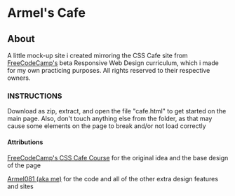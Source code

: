 # Armel's Cafe

## About
A little mock-up site i created mirroring the CSS Cafe site from [FreeCodeCamp's](https://www.freecodecamp.org) beta Responsive Web Design curriculum, which i made for my own practicing purposes. All rights reserved to their respective owners.

### INSTRUCTIONS

Download as zip, extract, and open the file "cafe.html" to get started on the main page. Also, don't touch anything else from the folder, as that may cause some elements on the page to break and/or not load correctly

#### Attributions

[FreeCodeCamp's CSS Cafe Course](https://www.freecodecamp.org/learn/2022/responsive-web-design/#learn-basic-css-by-building-a-cafe-menu) for the original idea and the base design of the page

[Armel081 (aka me)](https://github.com/Armel081) for the code and all of the other extra design features and sites
